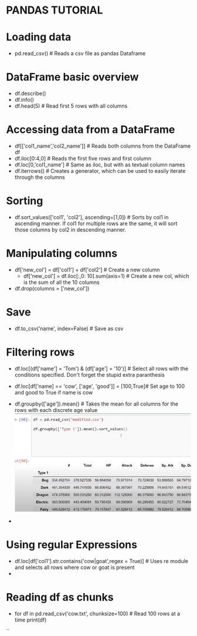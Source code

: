 # PANDAS TUTORIAL

# Loading data
- pd.read_csv() # Reads a csv file as pandas Dataframe

# DataFrame basic overview
- df.describe()
- df.info()
- df.head(5) # Read first 5 rows with all columns

# Accessing data from a DataFrame
- df[['col1_name','col2_name']] # Reads both columns from the DataFrame df
- df.iloc[0:4,0] # Reads the first five rows and first column
- df.loc[0,'col1_name'] # Same as iloc, but with as textual column names
- df.iterrows() # Creates a generator, which can be used to easily iterate through the columns

# Sorting
- df.sort_values(['col1', 'col2'], ascending=[1,0]) # Sorts by col1 in ascending manner. If col1 for multiple rows are the same, it will sort those columns by col2 in descending manner.

# Manipulating columns
- df['new_col'] = df['col1'] + df['col2'] # Create a new column
    - df['new_col'] = df.iloc[:,0: 10].sum(axis=1) # Create a new col, which is the sum of all the 10 columns
- df.drop(columns = ['new_col'])

# Save 
- df.to_csv('name', index=False) # Save as csv

# Filtering rows
- df.loc[(df['name'] = 'Tom') & (df['age'] = '10')] # Select all rows with the conditions specified. Don't forget the stupid extra paranthesis
- df.loc[df['name] == 'cow', ['age', 'good']] = [100,True]# Set age to 100 and good to True if name is cow 
- df.groupby(['age']).mean() # Takes the mean for all columns for the rows with each discrete age value
![Alt text](image.png)

- 
# Using regular Expressions
- df.loc[df['col1'].str.contains('cow|goat',regex = True)] # Uses re module and selects all rows where cow or goat is present
- 

# Reading df as chunks
- for df in pd.read_csv('cow.txt', chunksize=100) # Read 100 rows at a time
      print(df)

``

